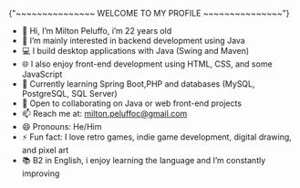 {"~~~~~~~~~~~~~~~ WELCOME TO MY PROFILE ~~~~~~~~~~~~~~~"}
- 👋 Hi, I’m Milton Peluffo, i’m 22 years old
- 👀 I’m mainly interested in backend development using Java
- 💻 I build desktop applications with Java (Swing and Maven)
- 🌐 I also enjoy front-end development using HTML, CSS, and some JavaScript
- 🌱 Currently learning Spring Boot,PHP and databases (MySQL, PostgreSQL, SQL Server)
- 💞️ Open to collaborating on Java or web front-end projects
- 📫 Reach me at: milton.peluffoc@gmail.com
- 😄 Pronouns: He/Him
- ⚡ Fun fact: I love retro games, indie game development, digital drawing, and pixel art
- 📚 B2 in English, i enjoy learning the language and I’m constantly improving
